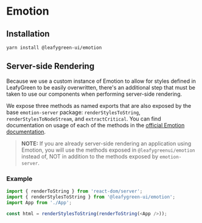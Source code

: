 # Emotion

## Installation

`yarn install @leafygreen-ui/emotion`

## Server-side Rendering

Because we use a custom instance of Emotion to allow for styles defined in LeafyGreen to be easily overwritten, there's an additional step that must be taken to use our components when performing server-side rendering.

We expose three methods as named exports that are also exposed by the base `emotion-server` package: `renderStylesToString`, `renderStylesToNodeStream`, and `extractCritical`. You can find documentation on usage of each of the methods in the [official Emotion documentation](https://emotion.sh/docs/ssr#api-reference).

> **NOTE:** If you are already server-side rendering an application using Emotion, you will use the methods exposed in `@leafygreenui/emotion` instead of, NOT in addition to the methods exposed by `emotion-server`.

### Example

```js
import { renderToString } from 'react-dom/server';
import { renderStylesToString } from '@leafygreen-ui/emotion';
import App from './App';

const html = renderStylesToString(renderToString(<App />));
```
